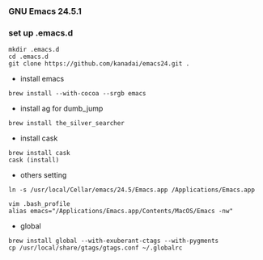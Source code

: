 ### GNU Emacs 24.5.1

### set up .emacs.d
```
mkdir .emacs.d
cd .emacs.d
git clone https://github.com/kanadai/emacs24.git .
```

* install emacs
```
brew install --with-cocoa --srgb emacs
```

* install ag for dumb_jump
```
brew install the_silver_searcher
```

* install cask
```
brew install cask
cask (install)
```

* others setting
```
ln -s /usr/local/Cellar/emacs/24.5/Emacs.app /Applications/Emacs.app

vim .bash_profile
alias emacs="/Applications/Emacs.app/Contents/MacOS/Emacs -nw"
```

* global
```
brew install global --with-exuberant-ctags --with-pygments
cp /usr/local/share/gtags/gtags.conf ~/.globalrc
```
